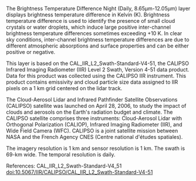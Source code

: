 The Brightness Temperature Difference Night (Daily, 8.65μm-12.05μm) layer displays brightness temperature difference in Kelvin (K). Brightness temperature difference is used to identify the presence of small cloud crystals or water droplets, which induce large positive inter-channel brightness temperature differences sometimes exceeding +10 K. In clear sky conditions, inter-channel brightness temperature differences are due to different atmospheric absorptions and surface properties and can be either positive or negative.

This layer is based on the CAL_IIR_L2_Swath-Standard-V4-51, the CALIPSO Infrared Imaging Radiometer (IIR) Level 2 Swath, Version 4-51 data product. Data for this product was collected using the CALIPSO IIR instrument. This product contains emissivity and cloud particle size data assigned to IIR pixels on a 1 km grid centered on the lidar track.

The Cloud-Aerosol Lidar and Infrared Pathfinder Satellite Observations (CALIPSO) satellite was launched on April 28, 2006, to study the impact of clouds and aerosols on the Earth's radiation budget and climate. The CALIPSO satellite comprises three instruments: Cloud-Aerosol Lidar with Orthogonal Polarization (CALIOP), Infrared Imaging Radiometer (IIR), and Wide Field Camera (WFC). CALIPSO is a joint satellite mission between NASA and the French Agency CNES (Centre national d'études spatiales).

The imagery resolution is 1 km and sensor resolution is 1 km. The swath is 69-km wide. The temporal resolution is daily.

References: CAL_IIR_L2_Swath-Standard-V4_51 [doi:10.5067/IIR/CALIPSO/CAL_IIR_L2_Swath-Standard-V4-51](https://doi.org/10.5067/IIR/CALIPSO/CAL_IIR_L2_Swath-Standard-V4-51)
